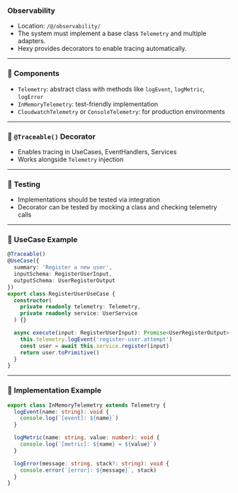 ### Observability

- Location: `/@/observability/`
- The system must implement a base class `Telemetry` and multiple adapters.
- Hexy provides decorators to enable tracing automatically.

---

### 🧱 Components

- `Telemetry`: abstract class with methods like `logEvent`, `logMetric`, `logError`
- `InMemoryTelemetry`: test-friendly implementation
- `CloudwatchTelemetry` or `ConsoleTelemetry`: for production environments

---

### 🧩 `@Traceable()` Decorator

- Enables tracing in UseCases, EventHandlers, Services
- Works alongside `Telemetry` injection

---

### 🧪 Testing

- Implementations should be tested via integration
- Decorator can be tested by mocking a class and checking telemetry calls

---

### 🧩 UseCase Example
```ts
@Traceable()
@UseCase({
  summary: 'Register a new user',
  inputSchema: RegisterUserInput,
  outputSchema: UserRegisterOutput
})
export class RegisterUserUseCase {
  constructor(
    private readonly telemetry: Telemetry,
    private readonly service: UserService
  ) {}

  async execute(input: RegisterUserInput): Promise<UserRegisterOutput> {
    this.telemetry.logEvent('register-user.attempt')
    const user = await this.service.register(input)
    return user.toPrimitive()
  }
}
```

---

### 🧩 Implementation Example
```ts
export class InMemoryTelemetry extends Telemetry {
  logEvent(name: string): void {
    console.log(`[event]: ${name}`)
  }

  logMetric(name: string, value: number): void {
    console.log(`[metric]: ${name} = ${value}`)
  }

  logError(message: string, stack?: string): void {
    console.error(`[error]: ${message}`, stack)
  }
}
```
